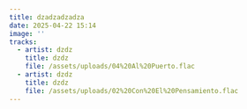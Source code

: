 ```yaml
---
title: dzadzadzadza
date: 2025-04-22 15:14
image: ''
tracks:
  - artist: dzdz
    title: dzdz
    file: /assets/uploads/04%20Al%20Puerto.flac
  - artist: dzdz
    title: dzdz
    file: /assets/uploads/02%20Con%20El%20Pensamiento.flac
---
```


